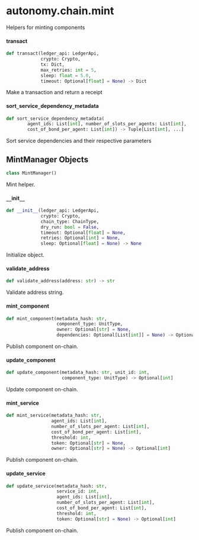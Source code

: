 <a id="autonomy.chain.mint"></a>

# autonomy.chain.mint

Helpers for minting components

<a id="autonomy.chain.mint.transact"></a>

#### transact

```python
def transact(ledger_api: LedgerApi,
             crypto: Crypto,
             tx: Dict,
             max_retries: int = 5,
             sleep: float = 5.0,
             timeout: Optional[float] = None) -> Dict
```

Make a transaction and return a receipt

<a id="autonomy.chain.mint.sort_service_dependency_metadata"></a>

#### sort`_`service`_`dependency`_`metadata

```python
def sort_service_dependency_metadata(
        agent_ids: List[int], number_of_slots_per_agents: List[int],
        cost_of_bond_per_agent: List[int]) -> Tuple[List[int], ...]
```

Sort service dependencies and their respective parameters

<a id="autonomy.chain.mint.MintManager"></a>

## MintManager Objects

```python
class MintManager()
```

Mint helper.

<a id="autonomy.chain.mint.MintManager.__init__"></a>

#### `__`init`__`

```python
def __init__(ledger_api: LedgerApi,
             crypto: Crypto,
             chain_type: ChainType,
             dry_run: bool = False,
             timeout: Optional[float] = None,
             retries: Optional[int] = None,
             sleep: Optional[float] = None) -> None
```

Initialize object.

<a id="autonomy.chain.mint.MintManager.validate_address"></a>

#### validate`_`address

```python
def validate_address(address: str) -> str
```

Validate address string.

<a id="autonomy.chain.mint.MintManager.mint_component"></a>

#### mint`_`component

```python
def mint_component(metadata_hash: str,
                   component_type: UnitType,
                   owner: Optional[str] = None,
                   dependencies: Optional[List[int]] = None) -> Optional[int]
```

Publish component on-chain.

<a id="autonomy.chain.mint.MintManager.update_component"></a>

#### update`_`component

```python
def update_component(metadata_hash: str, unit_id: int,
                     component_type: UnitType) -> Optional[int]
```

Update component on-chain.

<a id="autonomy.chain.mint.MintManager.mint_service"></a>

#### mint`_`service

```python
def mint_service(metadata_hash: str,
                 agent_ids: List[int],
                 number_of_slots_per_agent: List[int],
                 cost_of_bond_per_agent: List[int],
                 threshold: int,
                 token: Optional[str] = None,
                 owner: Optional[str] = None) -> Optional[int]
```

Publish component on-chain.

<a id="autonomy.chain.mint.MintManager.update_service"></a>

#### update`_`service

```python
def update_service(metadata_hash: str,
                   service_id: int,
                   agent_ids: List[int],
                   number_of_slots_per_agent: List[int],
                   cost_of_bond_per_agent: List[int],
                   threshold: int,
                   token: Optional[str] = None) -> Optional[int]
```

Publish component on-chain.

